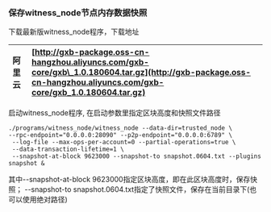 ### 保存witness\_node节点内存数据快照

下载最新版witness\_node程序，下载地址

| 阿里云 | [http://gxb-package.oss-cn-hangzhou.aliyuncs.com/gxb-core/gxb\_1.0.180604.tar.gz](http://gxb-package.oss-cn-hangzhou.aliyuncs.com/gxb-core/gxb_1.0.180604.tar.gz) |
| :--- | :--- |


启动witness\_node程序, 在启动参数里指定区块高度和快照文件路径

```
./programs/witness_node/witness_node --data-dir=trusted_node \
--rpc-endpoint="0.0.0.0:28090" --p2p-endpoint="0.0.0.0:6789" \
 --log-file --max-ops-per-account=0 --partial-operations=true \
 --data-transaction-lifetime=1 \
 --snapshot-at-block 9623000 --snapshot-to snapshot.0604.txt --plugins snapshot &
```

其中--snapshot-at-block 9623000指定区块高度，即在此区块高度时，保存快照； --snapshot-to snapshot.0604.txt指定了快照文件，保存在当前目录下\(也可以使用绝对路径\)

